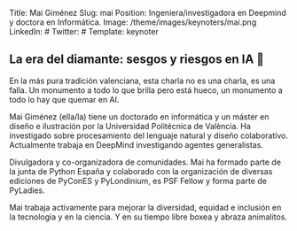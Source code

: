 Title: Mai Giménez
Slug: mai
Position: Ingeniera/investigadora en Deepmind y doctora en Informática.
Image: /theme/images/keynoters/mai.png
LinkedIn: #
Twitter: #
Template: keynoter

## La era del diamante: sesgos y riesgos en IA 🤖

En la más pura tradición valenciana, esta charla no es una charla, es una falla.
Un monumento a todo lo que brilla pero está hueco, un monumento a todo lo hay que quemar en AI.

Mai Giménez (ella/la) tiene un doctorado en informática y un máster en diseño e ilustración por la Universidad Politécnica de València. Ha investigado sobre procesamiento del lenguaje natural y diseño colaborativo. Actualmente trabaja en DeepMind investigando agentes generalistas.

Divulgadora y co-organizadora de comunidades. Mai ha formado parte de la junta de Python España y colaborado con la organización de diversas ediciones de PyConES y PyLondinium, es PSF Fellow y forma parte de PyLadies.

Mai trabaja activamente para mejorar la diversidad, equidad e inclusión en la tecnología y en la ciencia. Y en su tiempo libre boxea y abraza animalitos.
